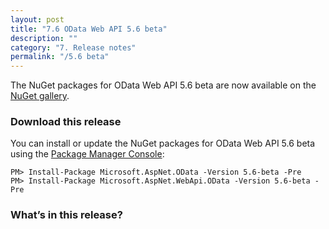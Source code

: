 ```yaml
---
layout: post
title: "7.6 OData Web API 5.6 beta"
description: ""
category: "7. Release notes"
permalink: "/5.6 beta"
---
```

The NuGet packages for OData Web API 5.6 beta are now available on the [NuGet gallery](https://www.nuget.org/).

### Download this release
You can install or update the NuGet packages for OData Web API 5.6 beta using the [Package Manager Console](http://docs.nuget.org/docs/start-here/using-the-package-manager-console):

```
PM> Install-Package Microsoft.AspNet.OData -Version 5.6-beta -Pre
PM> Install-Package Microsoft.AspNet.WebApi.OData -Version 5.6-beta -Pre
```

### What’s in this release?
